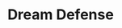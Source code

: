 ---
layout: post
title: "Dream Defense"
image: /images/dream-defense.png
anim: /images/dream-defense.gif
accolade: /images/android_excellence_2017.png
blurb: Defense game where you stop enemies from reaching the left side of the screen.
role: "Senior Game Engineer"
company: "Altitude Games"
year: 2017
tags:
- Defense Game
- Mobile
- 2D
- C#
- Unity
---
